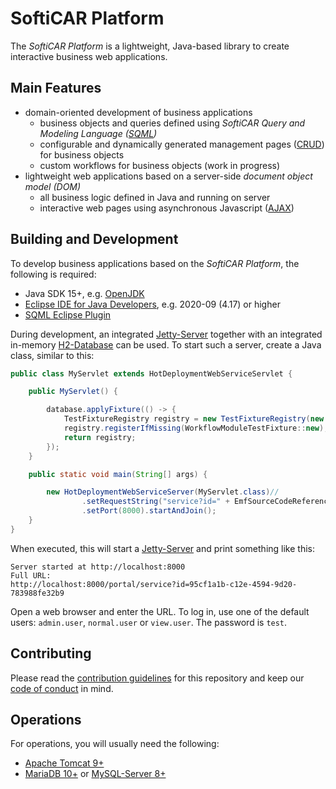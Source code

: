 # SoftiCAR Platform

The _SoftiCAR Platform_ is a lightweight, Java-based library to create interactive business web applications.

## Main Features

- domain-oriented development of business applications
  - business objects and queries defined using _SoftiCAR Query and Modeling Language ([SQML](https://github.com/softicar/sqml))_
  - configurable and dynamically generated management pages ([CRUD](https://en.wikipedia.org/wiki/Create,_read,_update_and_delete)) for business objects
  - custom workflows for business objects (work in progress)
- lightweight web applications based on a server-side _document object model (DOM)_
  - all business logic defined in Java and running on server
  - interactive web pages using asynchronous Javascript ([AJAX](https://en.wikipedia.org/wiki/Ajax_(programming)))

## Building and Development

To develop business applications based on the _SoftiCAR Platform_, the following is required:

- Java SDK 15+, e.g. [OpenJDK](https://adoptopenjdk.net/)
- [Eclipse IDE for Java Developers](https://www.eclipse.org/downloads/packages/), e.g. 2020-09 (4.17) or higher
- [SQML Eclipse Plugin](https://github.com/softicar/sqml)

During development, an integrated [Jetty-Server](https://www.eclipse.org/jetty/) together with an integrated in-memory [H2-Database](https://www.h2database.com/html/main.html) can be used. To start such a server, create a Java class, similar to this:

```java
public class MyServlet extends HotDeploymentWebServiceServlet {

	public MyServlet() {

		database.applyFixture(() -> {
			TestFixtureRegistry registry = new TestFixtureRegistry(new CoreModuleTestFixture());
			registry.registerIfMissing(WorkflowModuleTestFixture::new);
			return registry;
		});
	}

	public static void main(String[] args) {

		new HotDeploymentWebServiceServer(MyServlet.class)//
				.setRequestString("service?id=" + EmfSourceCodeReferencePoints.getUuidOrThrow(PageService.class))
				.setPort(8000).startAndJoin();
	}
}
```

When executed, this will start a [Jetty-Server](https://www.eclipse.org/jetty/) and print something like this:

```
Server started at http://localhost:8000
Full URL:
http://localhost:8000/portal/service?id=95cf1a1b-c12e-4594-9d20-783988fe32b9
```

Open a web browser and enter the URL. To log in, use one of the default users: `admin.user`, `normal.user` or `view.user`. The password is `test`.

## Contributing

Please read the [contribution guidelines](CONTRIBUTING.md) for this repository and keep our [code of conduct](CODE_OF_CONDUCT.md) in mind.

## Operations

For operations, you will usually need the following:

- [Apache Tomcat 9+](http://tomcat.apache.org/)
- [MariaDB  10+](https://mariadb.org/) or [MySQL-Server 8+](https://dev.mysql.com/downloads/mysql/)

